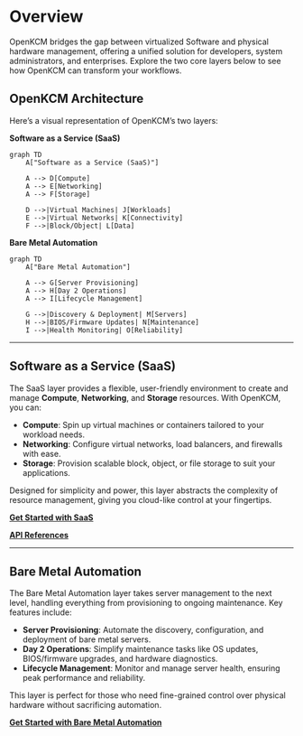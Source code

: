 # Overview

OpenKCM bridges the gap between virtualized Software and physical hardware management, offering a unified 
solution for developers, system administrators, and enterprises. Explore the two core layers below to see how OpenKCM
can transform your workflows.

## OpenKCM Architecture

Here’s a visual representation of OpenKCM’s two layers:

**Software as a Service (SaaS)**

```mermaid
graph TD
    A["Software as a Service (SaaS)"]
    
    A --> D[Compute]
    A --> E[Networking]
    A --> F[Storage]
    
    D -->|Virtual Machines| J[Workloads]
    E -->|Virtual Networks| K[Connectivity]
    F -->|Block/Object| L[Data]
```

**Bare Metal Automation**

```mermaid
graph TD
    A["Bare Metal Automation"] 
        
    A --> G[Server Provisioning]
    A --> H[Day 2 Operations]
    A --> I[Lifecycle Management]
     
    G -->|Discovery & Deployment| M[Servers]
    H -->|BIOS/Firmware Updates| N[Maintenance]
    I -->|Health Monitoring| O[Reliability]
```

---

## Software as a Service (SaaS)

The SaaS layer provides a flexible, user-friendly environment to create and manage **Compute**, **Networking**, and 
**Storage** resources. With OpenKCM, you can:

- **Compute**: Spin up virtual machines or containers tailored to your workload needs.
- **Networking**: Configure virtual networks, load balancers, and firewalls with ease.
- **Storage**: Provision scalable block, object, or file storage to suit your applications.

Designed for simplicity and power, this layer abstracts the complexity of resource management, giving you cloud-like 
control at your fingertips.

**[Get Started with SaaS](/saas/getting-started)** 

**[API References](/saas/api-references/)**

---

## Bare Metal Automation

The Bare Metal Automation layer takes server management to the next level, handling everything from provisioning to ongoing maintenance. Key features include:

- **Server Provisioning**: Automate the discovery, configuration, and deployment of bare metal servers.
- **Day 2 Operations**: Simplify maintenance tasks like OS updates, BIOS/firmware upgrades, and hardware diagnostics.
- **Lifecycle Management**: Monitor and manage server health, ensuring peak performance and reliability.

This layer is perfect for those who need fine-grained control over physical hardware without sacrificing automation.

**[Get Started with Bare Metal Automation](/baremetal/)**
